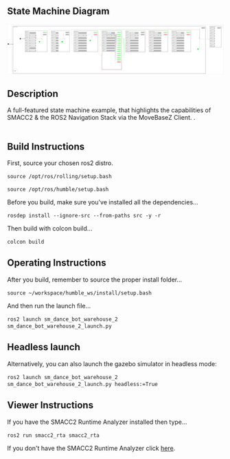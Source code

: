  <h2>State Machine Diagram</h2>

 ![sm_dance_bot_warehouse_2](docs/SmDanceBotWareHouse2_2023-5-26_152719.svg)

 <h2>Description</h2> A full-featured state machine example, that highlights the capabilities of SMACC2 & the ROS2 Navigation Stack via the MoveBaseZ Client.
.<br></br>

 <h2>Build Instructions</h2>

First, source your chosen ros2 distro.
```
source /opt/ros/rolling/setup.bash
```
```
source /opt/ros/humble/setup.bash
```

Before you build, make sure you've installed all the dependencies...

```
rosdep install --ignore-src --from-paths src -y -r
```

Then build with colcon build...

```
colcon build
```
<h2>Operating Instructions</h2>
After you build, remember to source the proper install folder...

```
source ~/workspace/humble_ws/install/setup.bash
```

And then run the launch file...

```
ros2 launch sm_dance_bot_warehouse_2 sm_dance_bot_warehouse_2_launch.py
```
<h2>Headless launch</h2>

Alternatively, you can also launch the gazebo simulator in headless mode:
```
ros2 launch sm_dance_bot_warehouse_2 sm_dance_bot_warehouse_2_launch.py headless:=True
```
 <h2>Viewer Instructions</h2>
If you have the SMACC2 Runtime Analyzer installed then type...

```
ros2 run smacc2_rta smacc2_rta
```

If you don't have the SMACC2 Runtime Analyzer click <a href="https://robosoft.ai/product-category/smacc2-runtime-analyzer/">here</a>.
